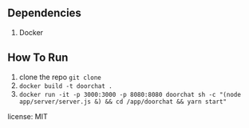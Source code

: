 ## Dependencies
1. Docker

## How To Run
1. clone the repo `git clone `
2. `docker build -t doorchat .`
3. `docker run -it -p 3000:3000 -p 8080:8080 doorchat sh -c "(node app/server/server.js &) && cd /app/doorchat && yarn start"`

license: MIT